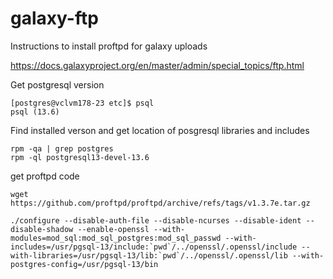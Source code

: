 # galaxy-ftp
Instructions to install proftpd for galaxy uploads

https://docs.galaxyproject.org/en/master/admin/special_topics/ftp.html

Get postgresql version

```
[postgres@vclvm178-23 etc]$ psql
psql (13.6)
```


Find installed verson and get location of posgresql libraries and includes
```
rpm -qa | grep postgres
rpm -ql postgresql13-devel-13.6
```

get proftpd code

```
wget https://github.com/proftpd/proftpd/archive/refs/tags/v1.3.7e.tar.gz

./configure --disable-auth-file --disable-ncurses --disable-ident --disable-shadow --enable-openssl --with-modules=mod_sql:mod_sql_postgres:mod_sql_passwd --with-includes=/usr/pgsql-13/include:`pwd`/../openssl/.openssl/include --with-libraries=/usr/pgsql-13/lib:`pwd`/../openssl/.openssl/lib --with-postgres-config=/usr/pgsql-13/bin
```
